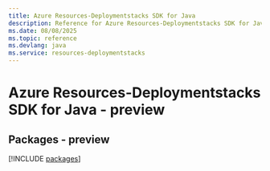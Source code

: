 ```yaml
---
title: Azure Resources-Deploymentstacks SDK for Java
description: Reference for Azure Resources-Deploymentstacks SDK for Java
ms.date: 08/08/2025
ms.topic: reference
ms.devlang: java
ms.service: resources-deploymentstacks
---
```

# Azure Resources-Deploymentstacks SDK for Java - preview
## Packages - preview
[!INCLUDE [packages](resources-deploymentstacks-index.md)]